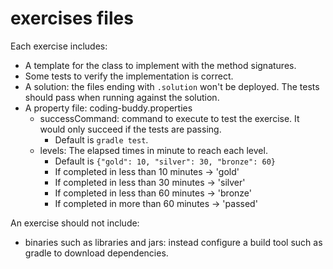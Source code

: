 # exercises files

Each exercise includes:
* A template for the class to implement with the method signatures.
* Some tests to verify the implementation is correct.
* A solution: the files ending with `.solution` won't be deployed. The tests should pass when running against the solution.
* A property file: coding-buddy.properties
    * successCommand: command to execute to test the exercise. It would only succeed if the tests are passing.
        * Default is `gradle test`.
    * levels: The elapsed times in minute to reach each level.
        * Default is `{"gold": 10, "silver": 30, "bronze": 60}`
        * If completed in less than 10 minutes -> 'gold'
        * If completed in less than 30 minutes -> 'silver'
        * If completed in less than 60 minutes -> 'bronze'
        * If completed in more than 60 minutes -> 'passed'

An exercise should not include:
* binaries such as libraries and jars: instead configure a build tool such as gradle to download dependencies.
